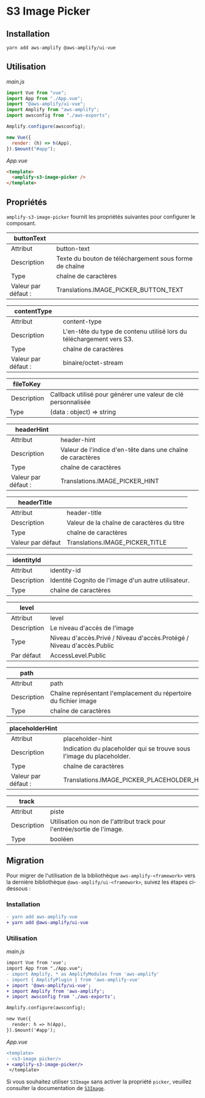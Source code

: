 # S3 Image Picker

## Installation

```bash
yarn add aws-amplify @aws-amplify/ui-vue
```

## Utilisation

_main.js_

```js
import Vue from "vue";
import App from "./App.vue";
import "@aws-amplify/ui-vue";
import Amplify from "aws-amplify";
import awsconfig from "./aws-exports";

Amplify.configure(awsconfig);

new Vue({
  render: (h) => h(App),
}).$mount("#app");
```

_App.vue_

```html
<template>
  <amplify-s3-image-picker />
</template>
```

## Propriétés

`amplify-s3-image-picker` fournit les propriétés suivantes pour configurer le composant.

| buttonText           |                                                        |
| -------------------- | ------------------------------------------------------ |
|  Attribut            | button-text                                            |
|  Description         | Texte du bouton de téléchargement sous forme de chaîne |
|  Type                | chaîne de caractères                                   |
|  Valeur par défaut : | Translations.IMAGE_PICKER_BUTTON_TEXT                  |

| contentType          |                                                                      |
| -------------------- | -------------------------------------------------------------------- |
|  Attribut            | content-type                                                         |
|  Description         | L'en-tête du type de contenu utilisé lors du téléchargement vers S3. |
|  Type                | chaîne de caractères                                                 |
|  Valeur par défaut : | binaire/octet-stream                                                 |

| fileToKey    |                                                               |
| ------------ | ------------------------------------------------------------- |
|  Description | Callback utilisé pour générer une valeur de clé personnalisée |
| Type         | (data : object) => string                                     |

| headerHint           |                                                            |
| -------------------- | ---------------------------------------------------------- |
|  Attribut            | header-hint                                                |
|  Description         | Valeur de l'indice d'en-tête dans une chaîne de caractères |
|  Type                | chaîne de caractères                                       |
|  Valeur par défaut : | Translations.IMAGE_PICKER_HINT                             |

| headerTitle        |                                            |
| ------------------ | ------------------------------------------ |
|  Attribut          | header-title                               |
|  Description       | Valeur de la chaîne de caractères du titre |
|  Type              | chaîne de caractères                       |
|  Valeur par défaut | Translations.IMAGE_PICKER_TITLE            |

| identityId   |                                                     |
| ------------ | --------------------------------------------------- |
|  Attribut    | identity-id                                         |
|  Description | Identité Cognito de l'image d'un autre utilisateur. |
|  Type        | chaîne de caractères                                |

| level        |                                                                       |
| ------------ | --------------------------------------------------------------------- |
|  Attribut    | level                                                                 |
|  Description | Le niveau d'accès de l'image                                          |
|  Type        | Niveau d'accès.Privé / Niveau d'accès.Protégé / Niveau d'accès.Public |
|  Par défaut  | AccessLevel.Public                                                    |

| path         |                                                                  |
| ------------ | ---------------------------------------------------------------- |
|  Attribut    | path                                                             |
|  Description | Chaîne représentant l'emplacement du répertoire du fichier image |
|  Type        | chaîne de caractères                                             |

| placeholderHint      |                                                                      |
| -------------------- | -------------------------------------------------------------------- |
|  Attribut            | placeholder-hint                                                     |
|  Description         | Indication du placeholder qui se trouve sous l'image du placeholder. |
|  Type                | chaîne de caractères                                                 |
|  Valeur par défaut : | Translations.IMAGE_PICKER_PLACEHOLDER_HINT                           |

| track        |                                                                         |
| ------------ | ----------------------------------------------------------------------- |
|  Attribut    | piste                                                                   |
|  Description | Utilisation ou non de l'attribut track pour l'entrée/sortie de l'image. |
|  Type        | booléen                                                                 |

## Migration

Pour migrer de l'utilisation de la bibliothèque `aws-amplify-<framework>` vers la dernière bibliothèque `@aws-amplify/ui-<framework>`, suivez les étapes ci-dessous :

### Installation

```diff
- yarn add aws-amplify-vue
+ yarn add @aws-amplify/ui-vue
```

### Utilisation

_main.js_

```diff
import Vue from 'vue';
import App from "./App.vue";
- import Amplify, * as AmplifyModules from 'aws-amplify'
- import { AmplifyPlugin } from 'aws-amplify-vue'
+ import '@aws-amplify/ui-vue';
+ import Amplify from 'aws-amplify';
+ import awsconfig from './aws-exports';

Amplify.configure(awsconfig);

new Vue({
  render: h => h(App),
}).$mount('#app');
```

_App.vue_

```diff
<template>
- <s3-image picker/>
+ <amplify-s3-image-picker/>
 </template>
```

Si vous souhaitez utiliser `S3Image` sans activer la propriété `picker`, veuillez consulter la documentation de [`S3Image`](https://docs.amplify.aws/ui/storage/s3-image/q/framework/vue/).
